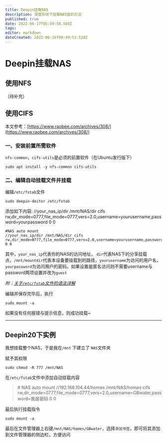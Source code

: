 ```yaml
---
title: Deepin挂载NAS
description: 深度系统下挂载NAS盘的方法
published: true
date: 2022-06-17T05:59:58.568Z
tags: 
editor: markdown
dateCreated: 2022-06-16T09:49:53.520Z
---
```


# Deepin挂载NAS

## 使用NFS
（待补充）

## 使用CIFS
本文参考：[https://www.raobee.com/archives/308/](https://www.raobee.com/archives/308/)


### 一、安装前置所需软件

`nfs-common`，`cifs-utils`是必须的前置软件（在Ubuntu发行版下）

```shell
sudo apt install -y nfs-common cifs-utils
```

### 二、编辑自动挂载文件并挂载

编辑`/etc/fstab`文件

``` shell
sudo deepin-deitor /etc/fstab
```

添加如下内容:
//your_nas_ip/dir /mnt/NAS/dir cifs rw,dir_mode=0777,file_mode=0777,vers=2.0,username=yourusername,password=yourpassword 0 0

``` shell
#NAS auto mount
//your_nas_ip/dir /mnt/NAS/dir cifs rw,dir_mode=0777,file_mode=0777,vers=2.0,username=yourusername,password=yourpassword 0 0
```

其中，`your_nas_ip`代表你的NAS的访问地址， `dir`代表NAS下的分享挂载点，`/mnt/mountdir`代表本设备要挂载到的路径，`yourusername`为访问的用户名，`yourpassword`为访问用户的密码，如果设置是匿名访问则不需要username与password两项设置并改为`guest`

*附：[关于`/etc/fstab`文件的语法详解](https://blog.csdn.net/youmatterhsp/article/details/83933158)*

编辑并保存完毕后，执行

``` shell
sudo mount -a
```

如果没有任何报错与提示信息，则成功挂载~

---------

## Deepin20下实例

我想挂载整个NAS，于是我在`/mnt` 下建立了 `NAS`文件夹

赋予其权限

```shell
sudo chmod -R 777 /mnt/NAS
```

在`/etc/fstab`文件中添加自动挂载内容

> \# NAS auto mount
> //192.168.104.44/homes /mnt/NAS/homes cifs rw,dir_mode=0777,file_mode=0777,vers=2.0,username=GBwater,password=我是密码 0 0

最后执行挂载指令

``` shell
sudo mount -a
```

最后在文件管理器上右键`/mnt/NAS/homes/GBwater`，选择`添加书签`，即可将其添加到文件管理器的侧边栏，方便访问

